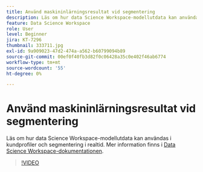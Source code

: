 ```yaml
---
title: Använd maskininlärningsresultat vid segmentering
description: Läs om hur data Science Workspace-modellutdata kan användas i kundprofiler och segmentering i realtid.
feature: Data Science Workspace
role: User
level: Beginner
jira: KT-7296
thumbnail: 333711.jpg
exl-id: 9a909023-47d2-474a-a562-b60799094b89
source-git-commit: 00ef0f40fb3d82f0c06428a35c0e402f46ab6774
workflow-type: tm+mt
source-wordcount: '55'
ht-degree: 0%

---
```


# Använd maskininlärningsresultat vid segmentering

Läs om hur data Science Workspace-modellutdata kan användas i kundprofiler och segmentering i realtid. Mer information finns i [Data Science Workspace-dokumentationen](https://experienceleague.adobe.com/docs/experience-platform/data-science-workspace/home.html).

>[!VIDEO](https://video.tv.adobe.com/v/333711)

